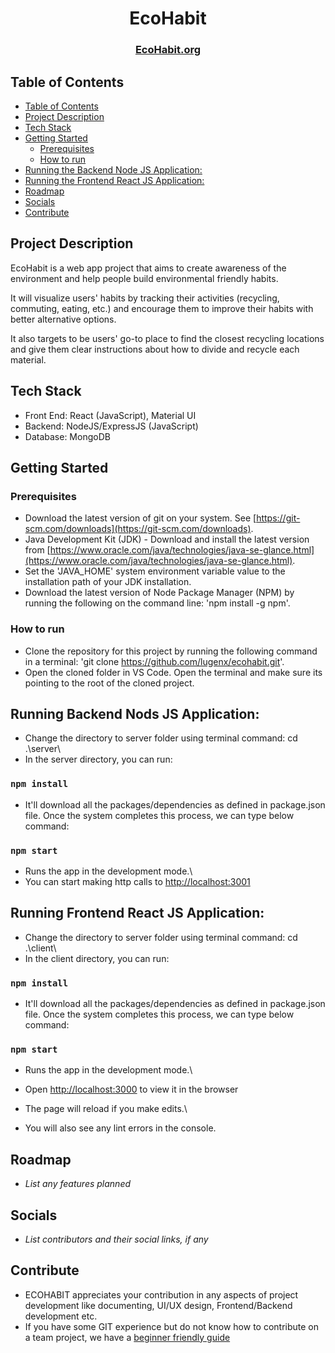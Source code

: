 <h1 align="center">EcoHabit</h1>
<h3 align="center">
    <a href="https://www.ecohabit.org/">EcoHabit.org</a> 
 
</h3>

## Table of Contents

-   [Table of Contents](#table-of-contents)
-   [Project Description](#project-description)
-   [Tech Stack](#tech-stack)
-   [Getting Started](#getting-started)
    -   [Prerequisites](#prerequisites)
    -   [How to run](#how-to-run)
-   [Running the Backend Node JS Application:](#running-backend-nods-js-application)
-   [Running the Frontend React JS Application:](#running-frontend-react-js-application)
-   [Roadmap](#roadmap)
-   [Socials](#socials)
-   [Contribute](#contribute)

## Project Description

EcoHabit is a web app project that aims to create awareness of the environment and help people build environmental friendly habits.

It will visualize users' habits by tracking their activities (recycling, commuting, eating, etc.) and encourage them to improve their habits with better alternative options.

It also targets to be users' go-to place to find the closest recycling locations and give them clear instructions about how to divide and recycle each material.

## Tech Stack

-   Front End: React (JavaScript), Material UI
-   Backend: NodeJS/ExpressJS (JavaScript)
-   Database: MongoDB

## Getting Started

### Prerequisites

-   Download the latest version of git on your system. See [https://git-scm.com/downloads](https://git-scm.com/downloads).
-   Java Development Kit (JDK) - Download and install the latest version from [https://www.oracle.com/java/technologies/java-se-glance.html](https://www.oracle.com/java/technologies/java-se-glance.html).
-   Set the 'JAVA_HOME' system environment variable value to the installation path of your JDK installation.
-   Download the latest version of Node Package Manager (NPM) by running the following on the command line: 'npm install -g npm'.

### How to run

-   Clone the repository for this project by running the following command in a terminal: 'git clone https://github.com/lugenx/ecohabit.git'.
-   Open the cloned folder in VS Code. Open the terminal and make sure its pointing to the root of the cloned project.

## Running Backend Nods JS Application:

-   Change the directory to server folder using terminal command: cd .\server\
-   In the server directory, you can run:

### `npm install`

-   It'll download all the packages/dependencies as defined in package.json file. Once the system completes this process, we can type below command:

### `npm start`

-   Runs the app in the development mode.\
-   You can start making http calls to [http://localhost:3001](http://localhost:3001)

## Running Frontend React JS Application:

-   Change the directory to server folder using terminal command: cd .\client\
-   In the client directory, you can run:

### `npm install`

-   It'll download all the packages/dependencies as defined in package.json file. Once the system completes this process, we can type below command:

### `npm start`

-   Runs the app in the development mode.\
-   Open [http://localhost:3000](http://localhost:3000) to view it in the browser

-   The page will reload if you make edits.\
-   You will also see any lint errors in the console.

## Roadmap

-   _List any features planned_

## Socials

-   _List contributors and their social links, if any_

## Contribute

-   ECOHABIT appreciates your contribution in any aspects of project development like documenting, UI/UX design, Frontend/Backend development etc.
-   If you have some GIT experience but do not know how to contribute on a team project, we have a [beginner friendly guide](https://github.com/lugenx/ecohabit/blob/main/docs/how-to-contribute.md)
